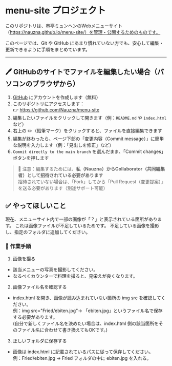 # menu-site プロジェクト

このリポジトリは、串亭ミュンヘンのWebメニューサイト（https://nauzna.github.io/menu-site/）を管理・公開するためのものです。

このページでは、Git や GitHub にあまり慣れていない方でも、安心して編集・更新できるように手順をまとめています。

---

## 🖊 GitHubのサイトでファイルを編集したい場合（パソコンのブラウザから）

1. [GitHub](https://github.com) にアカウントを作成します（無料）
2. このリポジトリにアクセスします：  
   👉 https://github.com/Nauzna/menu-site
3. 編集したいファイルをクリックして開きます（例：`README.md` や `index.html` など）
4. 右上の ✏️（鉛筆マーク）をクリックすると、ファイルを直接編集できます
5. 編集が終わったら、ページ下部の「変更内容（Commit message）」に簡単な説明を入力します（例：「見出しを修正」など）
6. `Commit directly to the main branch` を選んだまま、「Commit changes」ボタンを押します

> 🔐 注意：編集するためには、**私（Nauzna）からCollaborator（共同編集者）として招待されている必要があります**  
> 招待されていない場合は、「Fork」してから「Pull Request（変更提案）」を送る必要があります（別途サポート可能）

## ✅ やってほしいこと

現在、メニューサイト内で一部の画像が「？」と表示されている箇所があります。
これは画像ファイルが不足しているためです。
不足している画像を撮影し、指定のフォルダに追加してください。

### 📝 作業手順

1. 画像を撮る  
- 該当メニューの写真を撮影してください。
- なるべくカウンターで料理を撮ると、見栄えが良くなります。
2. 画像ファイル名を確認する  
- index.html を開き、画像が読み込まれていない箇所の img src を確認してください。  
例：img src="Fried/ebiten.jpg"→ 「ebiten.jpg」というファイル名で保存する必要があります。  
(自分で新しくファイル名を決めたい場合は、index.html 側の該当箇所をそのファイル名に合わせて書き換えてもOKです。)
3. 正しいフォルダに保存する  
- 画像は index.html に記載されているパスに従って保存してください。  
例：Fried/ebiten.jpg → Fried フォルダの中に ebiten.jpg を入れる。







